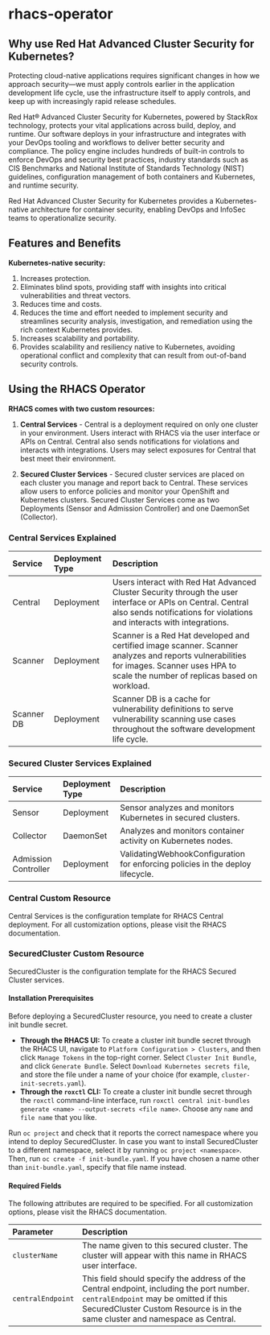 # rhacs-operator

## Why use Red Hat Advanced Cluster Security for Kubernetes?

Protecting cloud-native applications requires significant changes in how we approach security—we must apply controls earlier in the application development life cycle, use the infrastructure itself to apply controls, and keep up with increasingly rapid release schedules.


Red Hat® Advanced Cluster Security for Kubernetes, powered by StackRox technology, protects your vital applications across build, deploy, and runtime. Our software deploys in your infrastructure and integrates with your DevOps tooling and workflows to deliver better security and compliance. The policy engine includes hundreds of built-in controls to enforce DevOps and security best practices, industry standards such as CIS Benchmarks and National Institute of Standards Technology (NIST) guidelines, configuration management of both containers and Kubernetes, and runtime security.

Red Hat Advanced Cluster Security for Kubernetes provides a Kubernetes-native architecture for container security, enabling DevOps and InfoSec teams to operationalize security.

## Features and Benefits

**Kubernetes-native security:**
1. Increases protection.
1. Eliminates blind spots, providing staff with insights into critical vulnerabilities and threat vectors.
1. Reduces time and costs.
1. Reduces the time and effort needed to implement security and streamlines security analysis, investigation, and remediation using the rich context Kubernetes provides.
1. Increases scalability and portability.
1. Provides scalability and resiliency native to Kubernetes, avoiding operational conflict and complexity that can result from out-of-band security controls.

## Using the RHACS Operator

**RHACS comes with two custom resources:**

1. **Central Services** - Central is a deployment required on only one cluster in your environment. Users interact with RHACS via the user interface or APIs on Central. Central also sends notifications for violations and interacts with integrations. Users may select exposures for Central that best meet their environment.

2. **Secured Cluster Services** - Secured cluster services are placed on each cluster you manage and report back to Central. These services allow users to enforce policies and monitor your OpenShift and Kubernetes clusters. Secured Cluster Services come as two Deployments (Sensor and Admission Controller) and one DaemonSet (Collector).

### Central Services Explained

| Service                          | Deployment Type | Description     |
| :------------------------------- | :-------------- | :-------------- |
| Central                          | Deployment      | Users interact with Red Hat Advanced Cluster Security through the user interface or APIs on Central. Central also sends notifications for violations and interacts with integrations. |
| Scanner                          | Deployment      | Scanner is a Red Hat developed and certified image scanner. Scanner analyzes and reports vulnerabilities for images. Scanner uses HPA to scale the number of replicas based on workload. |
| Scanner DB                       | Deployment      | Scanner DB is a cache for vulnerability definitions to serve vulnerability scanning use cases throughout the software development life cycle. |

### Secured Cluster Services Explained

| Service                          | Deployment Type | Description     |
| :------------------------------- | :-------------- | :-------------- |
| Sensor                           | Deployment      | Sensor analyzes and monitors Kubernetes in secured clusters. |
| Collector                        | DaemonSet       | Analyzes and monitors container activity on Kubernetes nodes.|
| Admission Controller             | Deployment      | ValidatingWebhookConfiguration for enforcing policies in the deploy lifecycle. |

### Central Custom Resource

Central Services is the configuration template for RHACS Central deployment. For all customization options, please visit the RHACS documentation.

### SecuredCluster Custom Resource

SecuredCluster is the configuration template for the RHACS Secured Cluster services.

#### Installation Prerequisites

Before deploying a SecuredCluster resource, you need to create a cluster init bundle secret.

- **Through the RHACS UI:** To create a cluster init bundle secret through the RHACS UI, navigate to `Platform Configuration > Clusters`, and then click `Manage Tokens` in the top-right corner. Select `Cluster Init Bundle`, and click `Generate Bundle`. Select `Download Kubernetes secrets file`, and store the file under a name of your choice (for example, `cluster-init-secrets.yaml`).
- **Through the `roxctl` CLI:** To create a cluster init bundle secret through the `roxctl` command-line interface, run `roxctl central init-bundles generate <name> --output-secrets <file name>`. Choose any `name` and `file name` that you like.

Run `oc project` and check that it reports the correct namespace where you intend to deploy SecuredCluster. In case you want to install SecuredCluster to a different namespace, select it by running `oc project <namespace>`.
Then, run `oc create -f init-bundle.yaml`. If you have chosen a name other than `init-bundle.yaml`, specify that file name instead.

#### Required Fields

The following attributes are required to be specified. For all customization options, please visit the RHACS documentation.

| Parameter          | Description     |
| :----------------- | :-------------- |
| `clusterName`      | The name given to this secured cluster. The cluster will appear with this name in RHACS user interface. |
| `centralEndpoint`  | This field should specify the address of the Central endpoint, including the port number. `centralEndpoint` may be omitted if this SecuredCluster Custom Resource is in the same cluster and namespace as Central. |
